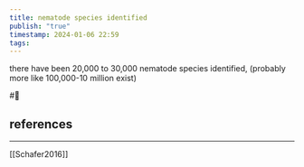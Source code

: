 ```yaml
---
title: nematode species identified
publish: "true"
timestamp: 2024-01-06 22:59
tags:
---
```

there have been 20,000 to 30,000 nematode species identified, (probably more like 100,000-10 million exist)


#🥚 
## references
---
[[Schafer2016]]